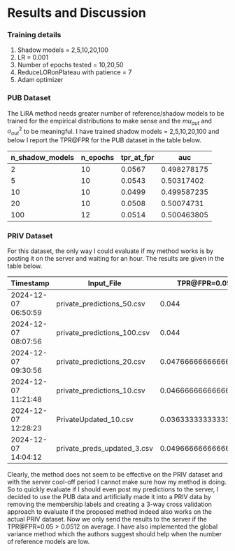 # Results and Discussion

### Training details
1. Shadow models = 2,5,10,20,100
2. LR = 0.001
3. Number of epochs tested = 10,20,50
4. ReduceLORonPlateau with patience = 7
5. Adam optimizer

### PUB Dataset
The LiRA method needs greater number of reference/shadow models to be trained for the empirical distributions to make sense and the $mu_{out}$ and $\sigma^2_{out}$ to be meaningful. I have trained shadow models = 2,5,10,20,100 and below I report the TPR@FPR for the PUB dataset in the table below.

| n_shadow_models | n_epochs | tpr_at_fpr | auc          |
|------------------|----------|------------|--------------|
| 2               | 10       | 0.0567     | 0.498278175  |
| 5               | 10       | 0.0543     | 0.50317402   |
| 10              | 10       | 0.0499     | 0.499587235  |
| 20              | 10       | 0.0508     | 0.50074731   |
| 100             | 12       | 0.0514     | 0.500463805  |

### PRIV Dataset

For this dataset, the only way I could evaluate if my method works is by posting it on the server and waiting for an hour. The results are given in the table below. 

| Timestamp           | Input_File             | TPR@FPR=0.05                     | AUC                        |
|---------------------|------------------------|----------------------------------|----------------------------|
| 2024-12-07 06:50:59 | private_predictions_50.csv | 0.044                            | 0.5013378333333334         |
| 2024-12-07 08:07:56 | private_predictions_100.csv | 0.044                            | 0.4986865                  |
| 2024-12-07 09:30:56 | private_predictions_20.csv | 0.04766666666666667             | 0.4995845                  |
| 2024-12-07 11:21:48 | private_predictions_10.csv | 0.04666666666666667             | 0.5020166111111111         |
| 2024-12-07 12:28:23 | PrivateUpdated_10.csv    | 0.036333333333333336            | 0.49953266666666674        |
| 2024-12-07 14:04:12 | private_preds_updated_3.csv    | 0.049666666666666665            | 0.49227183333333335  |



Clearly, the method does not seem to be effective on the PRIV dataset and with the server cool-off period I cannot make sure how my method is doing. So to quickly evaluate if I should even post my predictions to the server, I decided to use the PUB data and artificially made it into a PRIV data by removing the membership labels and creating a 3-way cross validation approach to evaluate if the proposed method indeed also works on the actual PRIV dataset. Now we only send the results to the server if the TPR@FPR=0.05 > 0.0512 on average. I have also implemented the global variance method which the authors suggest should help when the number of reference models are low.



